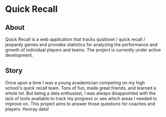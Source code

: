 Quick Recall
============

About
-----
Quick Recall is a web application that tracks quizbowl / quick recall / jeopardy games and provides statistics for analyzing the performance and growth of individual players and teams.  The project is currently under active development.

Story
-----
Once upon a time I was a young academician competing on my high school's quick recall team.  Tons of fun, made great friends, and learned a whole lot.  But being a data enthusiast, I was always disappointed with the lack of tools available to track my progress or see which areas I needed to improve on.  This project aims to answer those questions for coaches and players.  Hooray data!